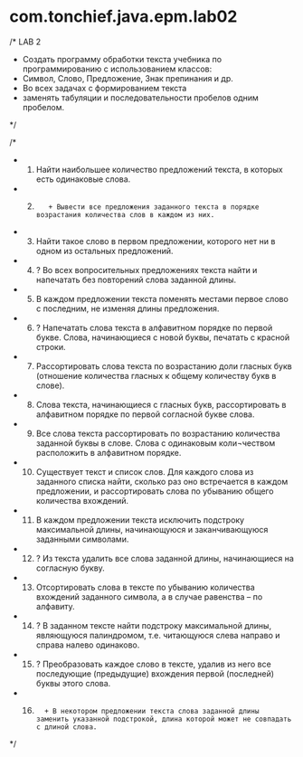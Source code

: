 # com.tonchief.java.epm.lab02

/* LAB 2
* Создать программу обработки текста учебника по программированию с использованием классов:
* Символ, Слово, Предложение, Знак препинания и др.
* Во всех задачах с формированием текста
* заменять табуляции и последовательности пробелов одним пробелом.

*/

/*
* 1.  	Найти наибольшее количество предложений текста, в которых есть одинаковые слова.
* 2.        + Вывести все предложения заданного текста в порядке возрастания количества слов в каждом из них.
* 3.  	Найти такое слово в первом предложении, которого нет ни в одном из остальных предложений.
* 4.    ? Во всех вопросительных предложениях текста найти и напечатать без повторений слова заданной длины.
* 5.  	В каждом предложении текста поменять местами первое слово с последним, не изменяя длины предложения.
* 6.    ? Напечатать слова текста в алфавитном порядке по первой букве. Слова, начинающиеся с новой буквы, печатать с красной строки.
* 7.  	Рассортировать слова текста по возрастанию доли гласных букв (отношение количества гласных к общему количеству букв в слове).
* 8.  	Слова текста, начинающиеся с гласных букв, рассортировать в алфавитном порядке по первой согласной букве слова.
* 9.  	Все слова текста рассортировать по возрастанию количества заданной буквы в слове. Слова с одинаковым коли¬чеством расположить в алфавитном порядке.
* 10. 	Существует текст и список слов. Для каждого слова из заданного списка найти, сколько раз оно встречается в каждом предложении, и рассортировать слова по убыванию общего количества вхождений.
* 11. 	В каждом предложении текста исключить подстроку максимальной длины, начинающуюся и заканчивающуюся заданными символами.
* 12.   ?   Из текста удалить все слова заданной длины, начинающиеся на согласную букву.
* 13. 	Отсортировать слова в тексте по убыванию количества вхождений заданного символа, а в случае равенства – по алфавиту.
* 14.   ? В заданном тексте найти подстроку максимальной длины, являющуюся палиндромом, т.е. читающуюся слева направо и справа налево одинаково.
* 15.	? Преобразовать каждое слово в тексте, удалив из него все последующие (предыдущие) вхождения первой (последней) буквы этого слова.
* 16.       + В некотором предложении текста слова заданной длины заменить указанной подстрокой, длина которой может не совпадать с длиной слова.
*/
